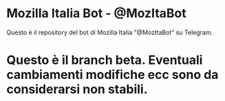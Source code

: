 # Mozilla Italia Bot - @MozItaBot
Questo è il repository del bot di Mozilla Italia "@MozItaBot" su Telegram.

# Questo è il branch beta. Eventuali cambiamenti modifiche ecc sono da considerarsi non stabili.
